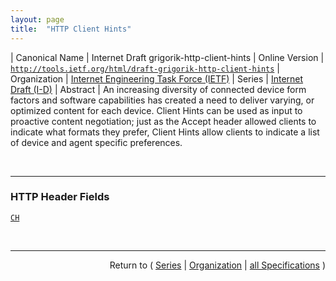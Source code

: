 ```yaml
---
layout: page
title:  "HTTP Client Hints"
---
```


| Canonical Name | Internet Draft grigorik-http-client-hints
| Online Version | [`http://tools.ietf.org/html/draft-grigorik-http-client-hints`](http://tools.ietf.org/html/draft-grigorik-http-client-hints)
| Organization | [Internet Engineering Task Force (IETF)](..  "List of specification series by this organization")
| Series | [Internet Draft (I-D)](.  "List of specifications in this series")
| Abstract | An increasing diversity of connected device form factors and software capabilities has created a need to deliver varying, or optimized content for each device. Client Hints can be used as input to proactive content negotiation; just as the Accept header allowed clients to indicate what formats they prefer, Client Hints allow clients to indicate a list of device and agent specific preferences.

<br/>
<hr/>

### HTTP Header Fields

[`CH`](/concepts/http-header/CH "The &#34;CH&#34; request header field describes an example list of client preferences that the server can use to adapt and optimize the resource to satisfy a given request. The CH field-value is a comma-delimited list of header fields, and the field-name values are case insensitive.")



<br/>
<hr/>

<p style="text-align: right">Return to ( <a href="./">Series</a> | <a href="../">Organization</a> | <a href="../../">all Specifications</a> )</p>